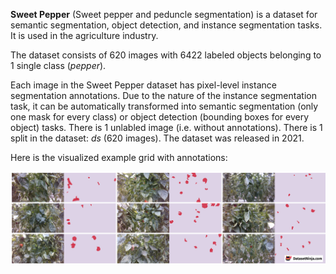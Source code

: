 **Sweet Pepper** (Sweet pepper and peduncle segmentation) is a dataset for semantic segmentation, object detection, and instance segmentation tasks. It is used in the agriculture industry.

The dataset consists of 620 images with 6422 labeled objects belonging to 1 single class (*pepper*).

Each image in the Sweet Pepper dataset has pixel-level instance segmentation annotations. Due to the nature of the instance segmentation task, it can be automatically transformed into semantic segmentation (only one mask for every class) or object detection (bounding boxes for every object) tasks. There is 1 unlabled image (i.e. without annotations). There is 1 split in the dataset: *ds* (620 images). The dataset was released in 2021.

Here is the visualized example grid with annotations:

<img src="https://github.com/dataset-ninja/sweet-pepper/raw/main/visualizations/side_annotations_grid.png">
